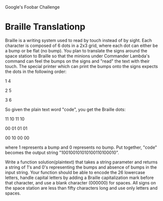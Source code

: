 Google's Foobar Challenge

Braille Translationp
===================

Braille is a writing system used to read by touch instead of by sight. Each character is composed of 6 dots in a 2x3 grid, where each dot can either be a bump or be flat (no bump). You plan to translate the signs around the space station to Braille so that the minions under Commander Lambda's command can feel the bumps on the signs and "read" the text with their touch. The special printer which can print the bumps onto the signs expects the dots in the following order:

1 4

2 5

3 6

So given the plain text word "code", you get the Braille dots:

11 10 11 10

00 01 01 01

00 10 00 00

where 1 represents a bump and 0 represents no bump.  Put together, "code" becomes the output string "100100101010100110100010".

Write a function solution(plaintext) that takes a string parameter and returns a string of 1's and 0's representing the bumps and absence of bumps in the input string. Your function should be able to encode the 26 lowercase letters, handle capital letters by adding a Braille capitalization mark before that character, and use a blank character (000000) for spaces. All signs on the space station are less than fifty characters long and use only letters and spaces.
